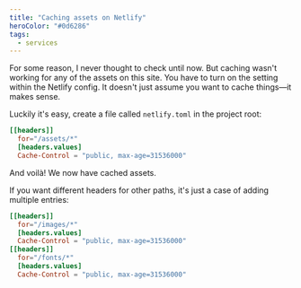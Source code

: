 ```yaml
---
title: "Caching assets on Netlify"
heroColor: "#0d6286"
tags:
  - services
---
```


For some reason, I never thought to check until now. But caching wasn't working
for any of the assets on this site. You have to turn on the setting within the
Netlify config. It doesn't just assume you want to cache things—it makes sense.

Luckily it's easy, create a file called `netlify.toml` in the project root:

```toml
[[headers]]
  for="/assets/*"
  [headers.values]
  Cache-Control = "public, max-age=31536000"
```

And voilà! We now have cached assets.

If you want different headers for other paths, it's just a case of adding
multiple entries:

```toml
[[headers]]
  for="/images/*"
  [headers.values]
  Cache-Control = "public, max-age=31536000"
[[headers]]
  for="/fonts/*"
  [headers.values]
  Cache-Control = "public, max-age=31536000"
```
